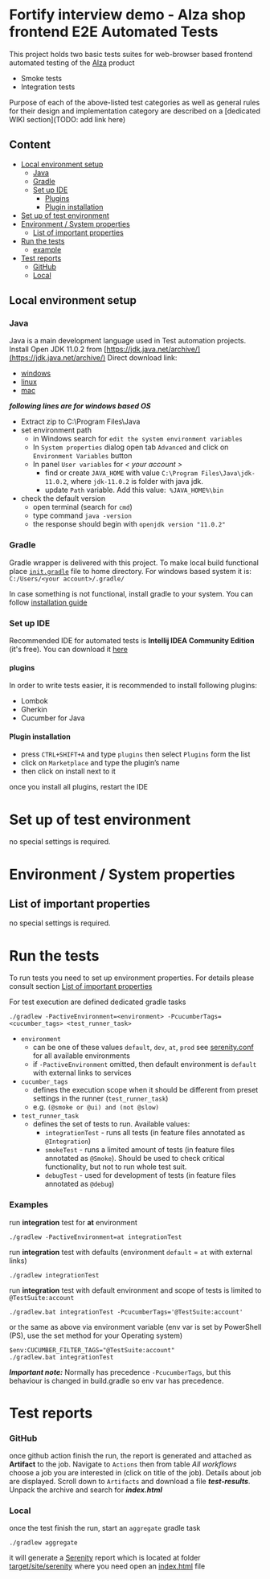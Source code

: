# Fortify interview demo - Alza shop frontend E2E Automated Tests

This project holds two basic tests suites for web-browser based frontend automated testing of
the [Alza](https://www.alza.cz/EN/) product

* Smoke tests
* Integration tests

Purpose of each of the above-listed test categories as well as general rules for their design and implementation
category are described on a [dedicated WIKI section](TODO: add link here)

## Content

* [Local environment setup](#local-environment-setup)
  * [Java](#java)
  * [Gradle](#gradle)
  * [Set up IDE](#set-up-ide)
    * [Plugins](#plugins)
    * [Plugin installation](#plugin-installation)
* [Set up of test environment](#set-up-of-test-environment)
* [Environment / System properties](#environment--system-properties)
    * [List of important properties](#list-of-important-properties)
* [Run the tests](#run-the-tests)
    * [example](#example)
* [Test reports](#test-reports)
    * [GitHub](#github)
    * [Local](#local)

## Local environment setup

### Java
Java is a main development language used in Test automation projects.
Install Open JDK 11.0.2 from [https://jdk.java.net/archive/](https://jdk.java.net/archive/) 
Direct download link:
- [windows](https://download.java.net/java/GA/jdk11/9/GPL/openjdk-11.0.2_windows-x64_bin.zip)
- [linux](https://download.java.net/java/GA/jdk11/9/GPL/openjdk-11.0.2_linux-x64_bin.tar.gz)
- [mac](https://download.java.net/java/GA/jdk11/13/GPL/openjdk-11.0.1_osx-x64_bin.tar.gz)

***following lines are for windows based OS***
- Extract zip to C:\Program Files\Java
- set environment path
  - in Windows search for `edit the system environment variables`
  - In `System properties` dialog open tab `Advanced` and click on `Environment Variables` button 
  - In panel `User variables` for *< your account >*
    - find or create `JAVA_HOME` with value `C:\Program Files\Java\jdk-11.0.2`, where `jdk-11.0.2` is folder with java jdk.
    - update `Path` variable. Add this value:` %JAVA_HOME%\bin`
- check the default version
  - open terminal (search for `cmd`)
  - type command `java -version`
  - the response should begin with `openjdk version "11.0.2"`

### Gradle
Gradle wrapper is delivered with this project.
To make local build functional place [`init.gradle`](.github/workflows/init.gradle) file to home directory.
For windows based system it is: `C:/Users/<your account>/.gradle/`

In case something is not functional, install gradle to your system.
You can follow [installation guide](https://gradle.org/install/)

### Set up IDE

Recommended IDE for automated tests is **Intellij IDEA Community Edition** (it's free). You can download it [here](#https://www.jetbrains.com/idea/download)

#### plugins
In order to write tests easier, it is recommended to install following plugins:
- Lombok
- Gherkin
- Cucumber for Java

#### Plugin installation
- press `CTRL+SHIFT+A` and type `plugins` then select `Plugins` form the list
- click on `Marketplace` and type the plugin’s name
- then click on install next to it

once you install all plugins, restart the IDE

# Set up of test environment
no special settings is required.

# Environment / System properties
## List of important properties
no special settings is required.

# Run the tests
To run tests you need to set up environment properties. For details please consult section [List of important properties](#list-of-important-properties) 


For test execution are defined dedicated gradle tasks

```
./gradlew -PactiveEnvironment=<environment> -PcucumberTags=<cucumber_tags> <test_runner_task>
```

* `environment`
    - can be one of these values `default`, `dev`, `at`, `prod` see [serenity.conf](src/test/resources/serenity.conf) for all available environments
    - if `-PactiveEnvironment` omitted, then default environment is `default` with external links to services
* `cucumber_tags`
    - defines the execution scope when it should be different from preset settings in the runner (`test_runner_task`)
    - e.g. `(@smoke or @ui) and (not @slow)`
* `test_runner_task`
    - defines the set of tests to run. Available values:
        - `integrationTest` - runs all tests (in feature files annotated as `@Integration`)
        - `smokeTest` - runs a limited amount of tests (in feature files annotated as `@Smoke`). Should be used to check
          critical functionality, but not to run whole test suit.
        - `debugTest` - used for development of tests (in feature files annotated as `@debug`)

### Examples

run **integration** test for **at** environment

```
./gradlew -PactiveEnvironment=at integrationTest
```

run **integration** test with defaults (environment `default` = `at` with external links)

```
./gradlew integrationTest
```

run **integration** test with default environment and scope of tests is limited to `@TestSuite:account`

```
./gradlew.bat integrationTest -PcucumberTags='@TestSuite:account'
```

or the same as above via environment variable (env var is set by PowerShell (PS), use the set method for your Operating
system)

```
$env:CUCUMBER_FILTER_TAGS="@TestSuite:account"
./gradlew.bat integrationTest
```

***Important note:*** Normally has precedence `-PcucumberTags`, but this behaviour is changed in build.gradle so env var
has precedence.

# Test reports

### GitHub

once github action finish the run, the report is generated and attached as **Artifact** to the job. Navigate
to `Actions` then from table *All workflows* choose a job you are interested in (click on title of the job). Details
about job are displayed. Scroll down to `Artifacts` and download a file ***test-results***. Unpack the archive and
search for ***index.html***

### Local

once the test finish the run, start an `aggregate` gradle task

```
./gradlew aggregate
```

it will generate a [Serenity](https://serenity-bdd.github.io/theserenitybook/latest/index.html) report which is located
at folder [target/site/serenity](./target/site/serenity) where you need open an [index.html](./target/site/serenity/index.html) file
